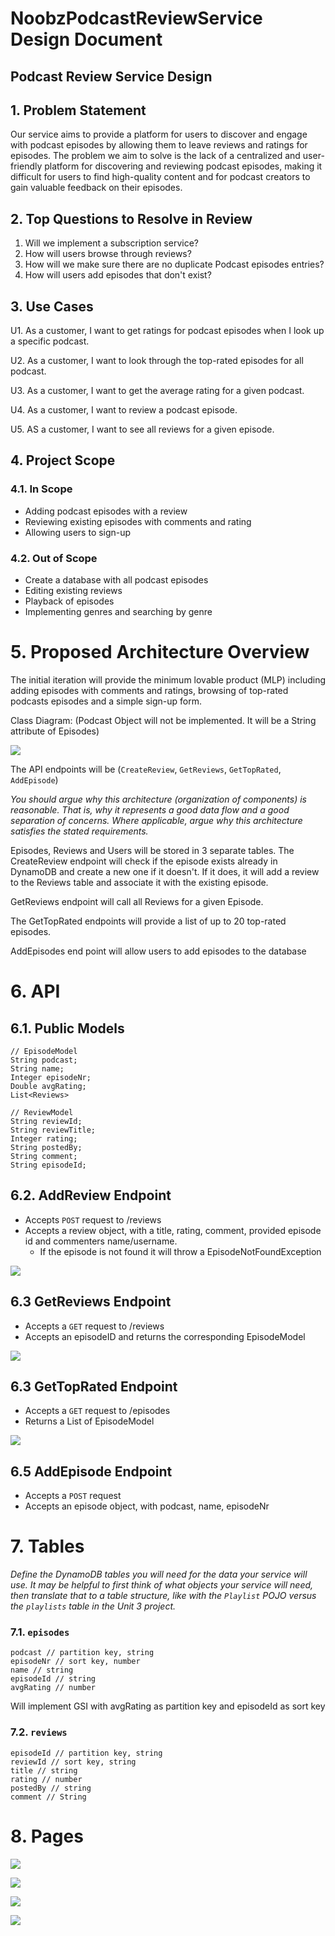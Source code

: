 # NoobzPodcastReviewService Design Document

## Podcast Review Service Design


## 1. Problem Statement

Our service aims to provide a platform for users to discover and engage with podcast episodes by allowing them to leave
reviews and ratings for episodes.
The problem we aim to solve is the lack of a centralized and user-friendly platform for discovering and reviewing
podcast episodes, making it difficult for users to find high-quality content and for podcast creators to gain valuable
feedback on their episodes.

## 2. Top Questions to Resolve in Review

1. Will we implement a subscription service?
2. How will users browse through reviews?
3. How will we make sure there are no duplicate Podcast episodes entries?
4. How will users add episodes that don't exist?

## 3. Use Cases

U1. As a customer, I want to get ratings for podcast episodes when I look up a specific podcast.

U2. As a customer, I want to look through the top-rated episodes for all podcast.

U3. As a customer, I want to get the average rating for a given podcast.

U4. As a customer, I want to review a podcast episode.

U5. AS a customer, I want to see all reviews for a given episode.

## 4. Project Scope

### 4.1. In Scope

* Adding podcast episodes with a review
* Reviewing existing episodes with comments and rating
* Allowing users to sign-up

### 4.2. Out of Scope

* Create a database with all podcast episodes
* Editing existing reviews
* Playback of episodes
* Implementing genres and searching by genre

# 5. Proposed Architecture Overview

The initial iteration will provide the minimum lovable product (MLP) including adding episodes with comments and
ratings,
browsing of top-rated podcasts episodes and a simple sign-up form.

Class Diagram: (Podcast Object will not be implemented. It will be a String attribute of Episodes)

![](images/ClassDesign.png)

The API endpoints will be (`CreateReview`, `GetReviews`, `GetTopRated`, `AddEpisode`)

*You should argue why this architecture (organization of components) is
reasonable. That is, why it represents a good data flow and a good separation of
concerns. Where applicable, argue why this architecture satisfies the stated
requirements.*

Episodes, Reviews and Users will be stored in 3 separate tables.
The CreateReview endpoint will check if the episode exists already in DynamoDB and create a new one if it doesn't.
If it does, it will add a review to the Reviews table and associate it with the existing episode.

GetReviews endpoint will call all Reviews for a given Episode.

The GetTopRated endpoints will provide a list of up to 20 top-rated episodes.

AddEpisodes end point will allow users to add episodes to the database

# 6. API

## 6.1. Public Models

```
// EpisodeModel
String podcast;
String name;
Integer episodeNr;
Double avgRating;
List<Reviews>
```

```
// ReviewModel
String reviewId;
String reviewTitle;
Integer rating;
String postedBy;
String comment;
String episodeId;
```

## 6.2. AddReview Endpoint
* Accepts `POST` request to /reviews
* Accepts a review object, with a title, rating, comment, provided episode id and commenters name/username.
  * If the episode is not found it will throw a EpisodeNotFoundException

![](images/AddReviewEndpoint.png)

## 6.3 GetReviews Endpoint
* Accepts a `GET` request to /reviews
* Accepts an episodeID and returns the corresponding EpisodeModel

![](images/GetReviewsEndpoint.png)

## 6.3 GetTopRated Endpoint
* Accepts a `GET` request to /episodes
* Returns a List of EpisodeModel

![](images/GetTopRatedEndpoint.png)

## 6.5 AddEpisode Endpoint
* Accepts a `POST` request
* Accepts an episode object, with  podcast, name, episodeNr

# 7. Tables

*Define the DynamoDB tables you will need for the data your service will use. It
may be helpful to first think of what objects your service will need, then
translate that to a table structure, like with the *`Playlist` POJO* versus the
`playlists` table in the Unit 3 project.*


### 7.1. `episodes`

```
podcast // partition key, string
episodeNr // sort key, number
name // string
episodeId // string
avgRating // number
```

Will implement GSI with avgRating as partition key and episodeId as sort key

### 7.2. `reviews`

```
episodeId // partition key, string
reviewId // sort key, string
title // string
rating // number
postedBy // string
comment // String
```

# 8. Pages

![](C:\Users\engel\BloomTech\Unit5\UnitProject\bd-team-project-cengels\project_documents\images\ui_mockups\top_rated_episodes.png)

![](C:\Users\engel\BloomTech\Unit5\UnitProject\bd-team-project-cengels\project_documents\images\ui_mockups\add_podcast.png)

![](C:\Users\engel\BloomTech\Unit5\UnitProject\bd-team-project-cengels\project_documents\images\ui_mockups\add_episode.png)

![](C:\Users\engel\BloomTech\Unit5\UnitProject\bd-team-project-cengels\project_documents\images\ui_mockups\add_review.png)